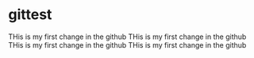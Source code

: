 # gittest
THis is my first change in the github
THis is my first change in the github
THis is my first change in the github
THis is my first change in the github
